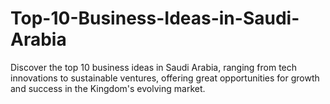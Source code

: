 # Top-10-Business-Ideas-in-Saudi-Arabia
Discover the top 10 business ideas in Saudi Arabia, ranging from tech innovations to sustainable ventures, offering great opportunities for growth and success in the Kingdom's evolving market.

